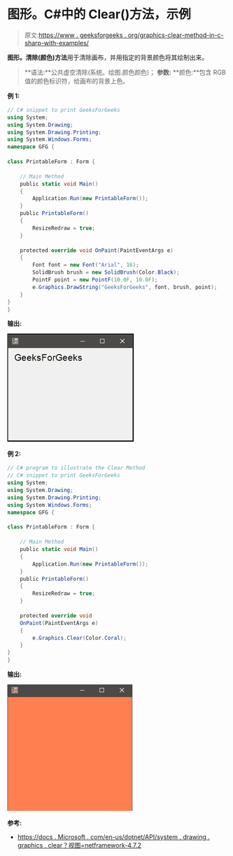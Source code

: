# 图形。C#中的 Clear()方法，示例

> 原文:[https://www . geeksforgeeks . org/graphics-clear-method-in-c-sharp-with-examples/](https://www.geeksforgeeks.org/graphics-clear-method-in-c-sharp-with-examples/)

**图形。清除(颜色)方法**用于清除画布，并用指定的背景颜色将其绘制出来。

> **语法:**公共虚空清除(系统。绘图.颜色颜色)；
> **参数:**
> **颜色:**包含 RGB 值的颜色标识符，给画布的背景上色。

**例 1:**

```cs
// C# snippet to print GeeksForGeeks
using System;
using System.Drawing;
using System.Drawing.Printing;
using System.Windows.Forms;
namespace GFG {

class PrintableForm : Form {

    // Main Method
    public static void Main()
    {
        Application.Run(new PrintableForm());
    }
    public PrintableForm()
    {
        ResizeRedraw = true;
    }

    protected override void OnPaint(PaintEventArgs e)
    {
        Font font = new Font("Arial", 16);
        SolidBrush brush = new SolidBrush(Color.Black);
        PointF point = new PointF(10.0F, 10.0F);
        e.Graphics.DrawString("GeeksForGeeks", font, brush, point);
    }
}
}
```

**输出:**

![](img/ea25bc83dfa6b3e8cb59b6401be4bff8.png)

**例 2:**

```cs
// C# program to illustrate the Clear Method
// C# snippet to print GeeksForGeeks
using System;
using System.Drawing;
using System.Drawing.Printing;
using System.Windows.Forms;
namespace GFG {

class PrintableForm : Form {

    // Main Method
    public static void Main()
    {
        Application.Run(new PrintableForm());
    }
    public PrintableForm()
    {
        ResizeRedraw = true;
    }

    protected override void
    OnPaint(PaintEventArgs e)
    {
        e.Graphics.Clear(Color.Coral);
    }
}
}
```

**输出:**

![](img/c533cb192e689dd8394c06cffe0be65a.png)

**参考:**

*   [https://docs . Microsoft . com/en-us/dotnet/API/system . drawing . graphics . clear？视图=netframework-4.7.2](https://docs.microsoft.com/en-us/dotnet/api/system.drawing.graphics.clear?view=netframework-4.7.2)